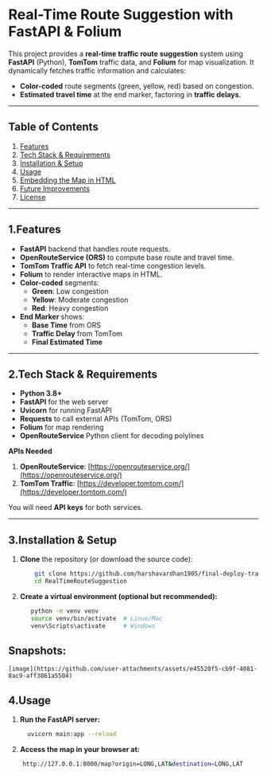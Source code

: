 # Real-Time Route Suggestion with FastAPI & Folium

This project provides a **real-time traffic route suggestion** system using **FastAPI** (Python), **TomTom** traffic data, and **Folium** for map visualization. It dynamically fetches traffic information and calculates:

- **Color-coded** route segments (green, yellow, red) based on congestion.
- **Estimated travel time** at the end marker, factoring in **traffic delays**.

---

## Table of Contents
1. [Features](#features)  
2. [Tech Stack & Requirements](#tech-stack--requirements)  
3. [Installation & Setup](#installation--setup)  
4. [Usage](#usage)  
5. [Embedding the Map in HTML](#embedding-the-map-in-html)  
6. [Future Improvements](#future-improvements)  
7. [License](#license)

---

## 1.Features

- **FastAPI** backend that handles route requests.
- **OpenRouteService (ORS)** to compute base route and travel time.
- **TomTom Traffic API** to fetch real-time congestion levels.
- **Folium** to render interactive maps in HTML.
- **Color-coded** segments:
  - **Green**: Low congestion  
  - **Yellow**: Moderate congestion  
  - **Red**: Heavy congestion  
- **End Marker** shows:
  - **Base Time** from ORS  
  - **Traffic Delay** from TomTom  
  - **Final Estimated Time**

---

## 2.Tech Stack & Requirements

- **Python 3.8+**
- **FastAPI** for the web server
- **Uvicorn** for running FastAPI
- **Requests** to call external APIs (TomTom, ORS)
- **Folium** for map rendering
- **OpenRouteService** Python client for decoding polylines

**APIs Needed**  
1. **OpenRouteService**: [https://openrouteservice.org/](https://openrouteservice.org/)  
2. **TomTom Traffic**: [https://developer.tomtom.com/](https://developer.tomtom.com/)

You will need **API keys** for both services.

---

## 3.Installation & Setup

1. **Clone** the repository (or download the source code):

   ```bash
       git clone https://github.com/harshavardhan1905/final-deploy-traffic.git
       cd RealTimeRouteSuggestion
2. **Create a virtual environment (optional but recommended):**
   ```bash
      python -m venv venv
      source venv/bin/activate  # Linux/Mac
      venv\Scripts\activate     # Windows
## Snapshots:
    [image](https://github.com/user-attachments/assets/e45520f5-cb9f-4081-8ac9-aff3861a5504)

## 4.Usage
1.  **Run the FastAPI server:**
    ```bash
      uvicorn main:app --reload
3.  **Access the map in your browser at:**
   ```bash
       http://127.0.0.1:8000/map?origin=LONG,LAT&destination=LONG,LAT

   
